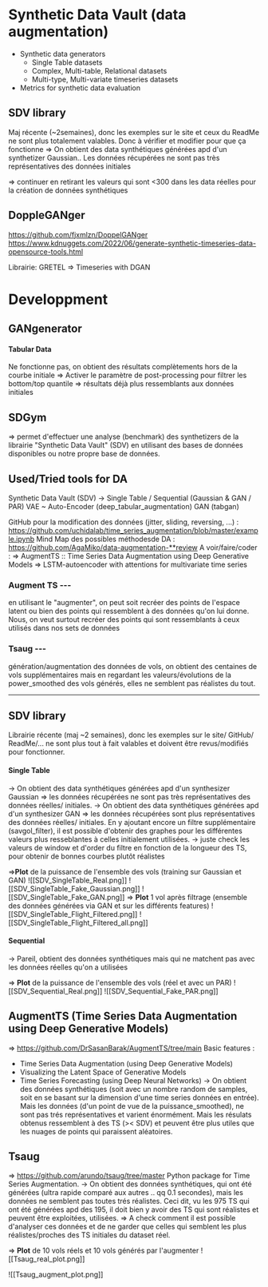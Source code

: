 # Synthetic Data Vault (data augmentation)
- Synthetic data generators
	- Single Table datasets
	- Complex, Multi-table, Relational datasets
	- Multi-type, Multi-variate timeseries datasets
- Metrics for synthetic data evaluation

## SDV library
Maj récente (~2semaines), donc les exemples sur le site et ceux du ReadMe ne sont plus totalement valables. Donc à vérifier et modifier pour que ça fonctionne
=> On obtient des data synthétiques générées apd d'un synthetizer Gaussian.. Les données récupérées ne sont pas très représentatives des données initiales

=> continuer en retirant les valeurs qui sont <300 dans les data réelles pour la création de données synthétiques

## DoppleGANger
https://github.com/fjxmlzn/DoppelGANger
https://www.kdnuggets.com/2022/06/generate-synthetic-timeseries-data-opensource-tools.html

Librairie: GRETEL => Timeseries with DGAN



# Developpment
## GANgenerator
#### Tabular Data
Ne fonctionne pas, on obtient des résultats complètements hors de la courbe initiale 
=> Activer le paramètre de post-processing pour filtrer les bottom/top quantile => résultats déjà plus ressemblants aux données initiales

## SDGym
=> permet d'effectuer une analyse (benchmark) des synthetizers de la librairie "Synthetic Data Vault" (SDV) en utilisant des bases de données disponibles ou notre propre base de données.


## Used/Tried tools for DA
Synthetic Data Vault (SDV) -> Single Table / Sequential (Gaussian & GAN / PAR)
VAE ~ Auto-Encoder (deep_tabular_augmentation)
GAN (tabgan)



GitHub pour la modification des données (jitter, sliding, reversing, ...) : https://github.com/uchidalab/time_series_augmentation/blob/master/example.ipynb
Mind Map des possibles méthodesde DA : https://github.com/AgaMiko/data-augmentation-**review
A voir/faire/coder : 
=> AugmentTS :: Time Series Data Augmentation using Deep Generative Models
=> LSTM-autoencoder with attentions for multivariate time series

### Augment TS ---
en utilisant le "augmenter", on peut soit recréer des points de l'espace latent ou bien des points qui ressemblent à des données qu'on lui donne. Nous, on veut surtout recréer des points qui sont ressemblants à ceux utilisés dans nos sets de données

### Tsaug ---
génération/augmentation des données de vols, on obtient des centaines de vols supplémentaires mais en regardant les valeurs/évolutions de la power_smoothed des vols générés, elles ne semblent pas réalistes du tout.





---------------------
## SDV library
Librairie récente (maj ~2 semaines), donc les exemples sur le site/ GitHub/ ReadMe/... ne sont plus tout à fait valables et doivent être revus/modifiés pour fonctionner.
#### Single Table
-> On obtient des data synthétiques générées apd d'un synthesizer Gaussian => les données récupérées ne sont pas très représentatives des données réelles/ initiales.
-> On obtient des data synthétiques  générées apd d'un synthesizer GAN => les données récupérées sont plus représentatives des données réelles/ initiales. En y ajoutant encore un filtre supplémentaire (savgol_filter), il est possible d'obtenir des graphes pour les différentes valeurs plus resseblantes à celles initialement utilisées.
	-> juste check les valeurs de window et d'order du filtre en fonction de la longueur des TS, pour obtenir de bonnes courbes plutôt réalistes

=>**Plot** de la puissance de l'ensemble des vols (training sur Gaussian et GAN)
![[SDV_SingleTable_Real.png]]
![[SDV_SingleTable_Fake_Gaussian.png]]
![[SDV_SingleTable_Fake_GAN.png]]
=> **Plot** 1 vol après filtrage (ensemble des données générées via GAN et sur les différents features)
![[SDV_SingleTable_Flight_Filtered.png]]
![[SDV_SingleTable_Flight_Filtered_all.png]]

#### Sequential
-> Pareil, obtient des données synthétiques mais qui ne matchent pas avec les données réelles qu'on a utilisées

=> **Plot** de la puissance de l'ensemble des vols (réel et avec un PAR)
![[SDV_Sequential_Real.png]]
![[SDV_Sequential_Fake_PAR.png]]
## AugmentTS (Time Series Data Augmentation using Deep Generative Models)
=> https://github.com/DrSasanBarak/AugmentTS/tree/main
Basic features : 
- Time Series Data Augmentation (using Deep Generative Models)
- Visualizing the Latent Space of Generative Models
- Time Series Forecasting (using Deep Neural Networks)
-> On obtient des données synthétiques (soit avec un nombre random de samples, soit en se basant sur la dimension d'une time series données en entrée). Mais les données (d'un point de vue de la puissance_smoothed), ne sont pas trés représentatives et varient énormément.
Mais les résulats obtenus ressemblent à des TS (>< SDV) et peuvent être plus utiles que les nuages de points qui paraissent aléatoires.


## Tsaug
=> https://github.com/arundo/tsaug/tree/master
Python package for Time Series Augmentation.
-> On obtient des données synthétiques, qui ont été générées (ultra rapide comparé aux autres .. qq 0.1 secondes), mais les données ne semblent pas toutes trés réalistes. Ceci dit, vu les 975 TS qui ont été générées apd des 195, il doit bien y  avoir des TS qui sont réalistes et peuvent être exploitées, utilisées.
=> A check comment il est possible d'analyser ces données et de ne garder que celles qui semblent les plus réalistes/proches des TS initiales du dataset réel.

=> **Plot** de 10 vols réels et 10 vols générés par l'augmenter
![[Tsaug_real_plot.png]]

![[Tsaug_augment_plot.png]]
